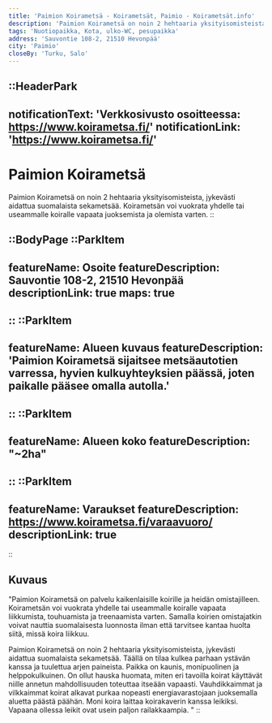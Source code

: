 ```yaml
---
title: 'Paimion Koirametsä - Koirametsät, Paimio - Koirametsät.info'
description: 'Paimion Koirametsä on noin 2 hehtaaria yksityisomisteista, jykevästi aidattua suomalaista sekametsää. Koirametsän voi vuokrata yhdelle tai useammalle koiralle vapaata juoksemista ja olemista varten.'
tags: 'Nuotiopaikka, Kota, ulko-WC, pesupaikka'
address: 'Sauvontie 108-2, 21510 Hevonpää'
city: 'Paimio'
closeBy: 'Turku, Salo'
---
```


::HeaderPark
---
notificationText: 'Verkkosivusto osoitteessa: https://www.koirametsa.fi/'
notificationLink: 'https://www.koirametsa.fi/'
---
# Paimion Koirametsä
Paimion Koirametsä on noin 2 hehtaaria yksityisomisteista, jykevästi aidattua suomalaista sekametsää. Koirametsän voi vuokrata yhdelle tai useammalle koiralle vapaata juoksemista ja olemista varten. 
::

::BodyPage
::ParkItem
---
featureName: Osoite
featureDescription: Sauvontie 108-2, 21510 Hevonpää
descriptionLink: true
maps: true
---
::
::ParkItem
---
featureName: Alueen kuvaus
featureDescription: 'Paimion Koirametsä sijaitsee metsäautotien varressa, hyvien kulkuyhteyksien päässä, joten paikalle pääsee omalla autolla.'
---
::
::ParkItem
---
featureName: Alueen koko
featureDescription: "~2ha"
---
::
::ParkItem
---
featureName: Varaukset
featureDescription: https://www.koirametsa.fi/varaavuoro/
descriptionLink: true
---
::
## Kuvaus

"Paimion Koirametsä on palvelu kaikenlaisille koirille ja heidän omistajilleen. Koirametsän voi vuokrata yhdelle tai useammalle koiralle vapaata liikkumista, touhuamista ja treenaamista varten. Samalla koirien omistajatkin voivat nauttia suomalaisesta luonnosta ilman että tarvitsee kantaa huolta siitä, missä koira liikkuu. 

Paimion Koirametsä on noin 2 hehtaaria yksityisomisteista, jykevästi aidattua suomalaista sekametsää. Täällä on tilaa kulkea parhaan ystävän kanssa ja tuulettua arjen paineista. Paikka on kaunis, monipuolinen ja helppokulkuinen. On ollut hauska huomata, miten eri tavoilla koirat käyttävät niille annetun mahdollisuuden toteuttaa itseään vapaasti. Vauhdikkaimmat ja vilkkaimmat koirat alkavat purkaa nopeasti energiavarastojaan juoksemalla aluetta päästä päähän. Moni koira laittaa koirakaverin kanssa leikiksi. Vapaana ollessa leikit ovat usein paljon railakkaampia. "
::